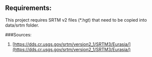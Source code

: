 ## Requirements: 
This project requires SRTM v2 files (*.hgt) that need to be copied into data/srtm folder.

###Sources:
1. [https://dds.cr.usgs.gov/srtm/version2_1/SRTM3/Eurasia/](https://dds.cr.usgs.gov/srtm/version2_1/SRTM3/Eurasia/)